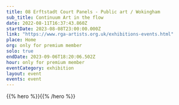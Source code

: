 ```yaml
---
title: 08 Erftstadt Court Panels - Public art / Wokingham
sub_title: Continuum Art in the flow
date: 2022-08-11T16:37:43.860Z
startDate: 2023-08-08T23:00:00.000Z
link: "https://www.rga-artists.org.uk/exhibitions-events.html"
place: Home
org: only for premium member
solo: true
endDate: 2023-09-06T18:20:06.502Z
hour: only for premium member
eventCategory: exhibition
layout: event
events: event
---
```


{{% hero %}}{{% /hero %}}
